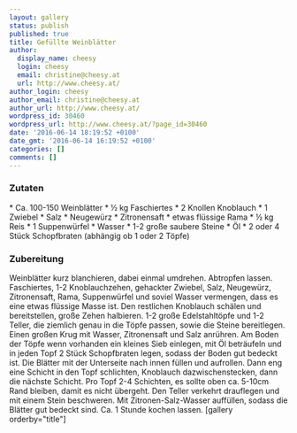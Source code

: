 ```yaml
---
layout: gallery
status: publish
published: true
title: Gefüllte Weinblätter
author:
  display_name: cheesy
  login: cheesy
  email: christine@cheesy.at
  url: http://www.cheesy.at/
author_login: cheesy
author_email: christine@cheesy.at
author_url: http://www.cheesy.at/
wordpress_id: 30460
wordpress_url: http://www.cheesy.at/?page_id=30460
date: '2016-06-14 18:19:52 +0100'
date_gmt: '2016-06-14 16:19:52 +0100'
categories: []
comments: []
---
```

### Zutaten
\* Ca. 100-150 Weinblätter
\* ½ kg Faschiertes
\* 2 Knollen Knoblauch
\* 1 Zwiebel
\* Salz
\* Neugewürz
\* Zitronensaft
\* etwas flüssige Rama
\* ½ kg Reis
\* 1 Suppenwürfel
\* Wasser
\* 1-2 große saubere Steine
\* Öl
\* 2 oder 4 Stück Schopfbraten (abhängig ob 1 oder 2 Töpfe)
### Zubereitung
Weinblätter kurz blanchieren, dabei einmal umdrehen. Abtropfen lassen. Faschiertes, 1-2 Knoblauchzehen, gehackter Zwiebel, Salz, Neugewürz, Zitronensaft, Rama, Suppenwürfel und soviel Wasser vermengen, dass es eine etwas flüssige Masse ist. Den restlichen Knoblauch schälen und bereitstellen, große Zehen halbieren. 1-2 große Edelstahltöpfe und 1-2 Teller, die ziemlich genau in die Töpfe passen, sowie die Steine bereitlegen. Einen großen Krug mit Wasser, Zitronensaft und Salz anrühren. Am Boden der Töpfe wenn vorhanden ein kleines Sieb einlegen, mit Öl beträufeln und in jeden Topf 2 Stück Schopfbraten legen, sodass der Boden gut bedeckt ist. Die Blätter mit der Unterseite nach innen füllen und aufrollen. Dann eng eine Schicht in den Topf schlichten, Knoblauch dazwischenstecken, dann die nächste Schicht. Pro Topf 2-4 Schichten, es sollte oben ca. 5-10cm Rand bleiben, damit es nicht übergeht. Den Teller verkehrt drauflegen und mit einem Stein beschweren. Mit Zitronen-Salz-Wasser auffüllen, sodass die Blätter gut bedeckt sind. Ca. 1 Stunde kochen lassen.
[gallery orderby="title"]
